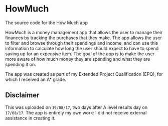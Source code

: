 # HowMuch
The source code for the How Much app

HowMuch is a money management app that allows the user to manage their finances by tracking the purchases that they make. The app allows the user to filter and browse through their spendings and income, and can use this information to calculate how long the user should expect to have to spend saving up for an expensive item. The goal of the app is to make the user more aware of how much money they are spending and what they are spending it on.

The app was created as part of my Extended Project Qualification (EPQ), for which I received an A* grade.

## Disclaimer
This was uploaded on `19/08/17`, two days after A level results day on `17/08/17`. The app is entirely my own work: I did not receive external assistance in creating it.
